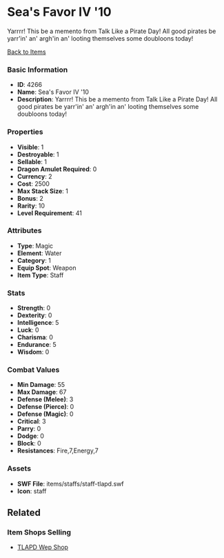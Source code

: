 # Sea's Favor IV '10

Yarrrr!  This be a memento from Talk Like a Pirate Day!  All good pirates be yarr'in' an' argh'in an' looting themselves some doubloons today! 

[Back to Items](../items.md)

### Basic Information

- **ID**: 4266
- **Name**: Sea&#039;s Favor IV &#039;10
- **Description**: Yarrrr!  This be a memento from Talk Like a Pirate Day!  All good pirates be yarr&#039;in&#039; an&#039; argh&#039;in an&#039; looting themselves some doubloons today! 

### Properties

- **Visible**: 1
- **Destroyable**: 1
- **Sellable**: 1
- **Dragon Amulet Required**: 0
- **Currency**: 2
- **Cost**: 2500
- **Max Stack Size**: 1
- **Bonus**: 2
- **Rarity**: 10
- **Level Requirement**: 41

### Attributes

- **Type**: Magic
- **Element**: Water
- **Category**: 1
- **Equip Spot**: Weapon
- **Item Type**: Staff

### Stats

- **Strength**: 0
- **Dexterity**: 0
- **Intelligence**: 5
- **Luck**: 0
- **Charisma**: 0
- **Endurance**: 5
- **Wisdom**: 0

### Combat Values

- **Min Damage**: 55
- **Max Damage**: 67
- **Defense (Melee)**: 3
- **Defense (Pierce)**: 0
- **Defense (Magic)**: 0
- **Critical**: 3
- **Parry**: 0
- **Dodge**: 0
- **Block**: 0
- **Resistances**: Fire,7,Energy,7

### Assets

- **SWF File**: items/staffs/staff-tlapd.swf
- **Icon**: staff

## Related

### Item Shops Selling

- [TLAPD Wep Shop](../item-shops/126-tlapd-wep-shop.md)

